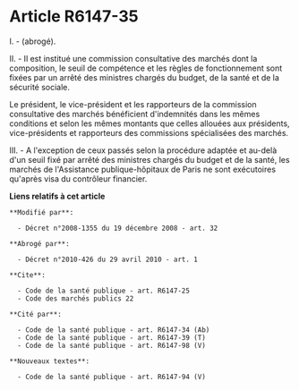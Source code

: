 # Article R6147-35

I. - (abrogé).

II. - Il est institué une commission consultative des marchés dont la composition, le seuil de compétence et les règles de
fonctionnement sont fixées par un arrêté des ministres chargés du budget, de la santé et de la sécurité sociale.

Le président, le vice-président et les rapporteurs de la commission consultative des marchés bénéficient d'indemnités dans
les mêmes conditions et selon les mêmes montants que celles allouées aux présidents, vice-présidents et rapporteurs des
commissions spécialisées des marchés.

III. - A l'exception de ceux passés selon la procédure adaptée et au-delà d'un seuil fixé par arrêté des ministres chargés du
budget et de la santé, les marchés de l'Assistance publique-hôpitaux de Paris ne sont exécutoires qu'après visa du contrôleur
financier.

**Liens relatifs à cet article**

	**Modifié par**:

	  - Décret n°2008-1355 du 19 décembre 2008 - art. 32

	**Abrogé par**:

	  - Décret n°2010-426 du 29 avril 2010 - art. 1

	**Cite**:

	  - Code de la santé publique - art. R6147-25
	  - Code des marchés publics 22

	**Cité par**:

	  - Code de la santé publique - art. R6147-34 (Ab)
	  - Code de la santé publique - art. R6147-39 (T)
	  - Code de la santé publique - art. R6147-98 (V)

	**Nouveaux textes**:

	  - Code de la santé publique - art. R6147-94 (V)
